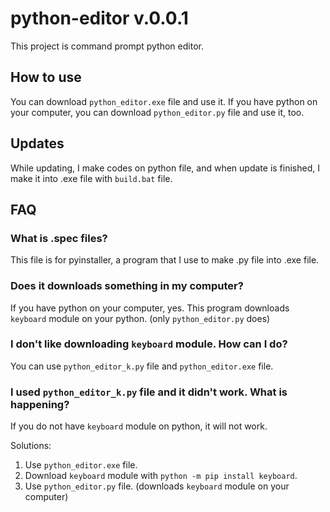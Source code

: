 # python-editor v.0.0.1

This project is command prompt python editor.

## How to use

You can download `python_editor.exe` file and use it. If you have python on your computer, you can download `python_editor.py` file and use it, too.

## Updates

While updating, I make codes on python file, and when update is finished, I make it into .exe file with `build.bat` file.

## FAQ

### What is .spec files?

This file is for pyinstaller, a program that I use to make .py file into .exe file.

### Does it downloads something in my computer?

If you have python on your computer, yes. This program downloads `keyboard` module on your python. (only `python_editor.py` does)

### I don't like downloading `keyboard` module. How can I do?

You can use `python_editor_k.py` file and `python_editor.exe` file.

### I used `python_editor_k.py` file and it didn't work. What is happening?

If you do not have `keyboard` module on python, it will not work.

Solutions:

1. Use `python_editor.exe` file.
2. Download `keyboard` module with `python -m pip install keyboard`.
3. Use `python_editor.py` file. (downloads `keyboard` module on your computer)